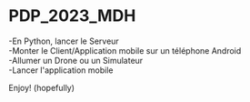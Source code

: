 # PDP_2023_MDH

-En Python, lancer le Serveur <br />
-Monter le Client/Application mobile sur un téléphone Android <br />
-Allumer un Drone ou un Simulateur <br />
-Lancer l'application mobile <br />

Enjoy! (hopefully)
